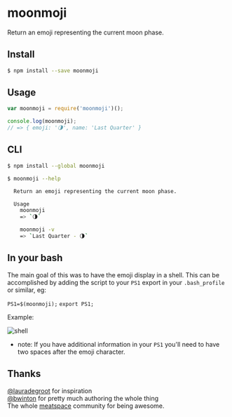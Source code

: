 moonmoji
========
Return an emoji representing the current moon phase.

Install
------------
```sh
$ npm install --save moonmoji
```

Usage
-----
```js
var moonmoji = require('moonmoji')();

console.log(moonmoji);
// => { emoji: '🌗', name: 'Last Quarter' }
```

CLI
---
```sh
$ npm install --global moonmoji
```

```sh
$ moonmoji --help

  Return an emoji representing the current moon phase.

  Usage
    moonmoji
    => `🌗`

    moonmoji -v
    => `Last Quarter - 🌗`
```

In your bash
------------
The main goal of this was to have the emoji display in a shell. This can be accomplished by adding the script to your `PS1` export in your `.bash_profile` or similar, eg:

`PS1=$(moonmoji);`
`export PS1;`

Example:

![shell](http://i.imgur.com/NiWPceH.png)

* note: If you have additional information in your `PS1` you'll need to have two spaces after the emoji character.

Thanks
------

[@lauradegroot](https://github.com/lauradegroot) for inspiration  
[@bwinton](https://github.com/bwinton) for pretty much authoring the whole thing  
The whole [meatspace](https://chat.meatspac.es/) community for being awesome.
